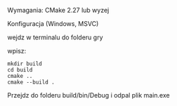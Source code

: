 Wymagania:
CMake 2.27 lub wyzej

Konfiguracja (Windows, MSVC)

wejdz w terminalu do folderu gry

wpisz:
```
mkdir build
cd build
cmake ..
cmake --build .
```

Przejdz do folderu build/bin/Debug i odpal plik main.exe

